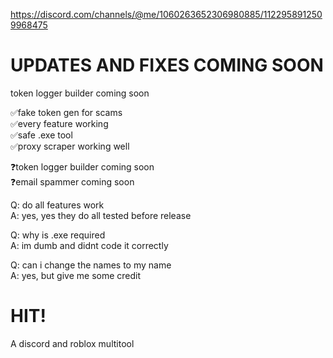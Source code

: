 https://discord.com/channels/@me/1060263652306980885/1122958912509968475

# UPDATES AND FIXES COMING SOON                                                              
token logger builder coming soon

✅fake token gen for scams                                              
✅every feature working                                                        
✅safe .exe  tool                                                                           
✅proxy scraper working well

❓token logger builder coming soon                                                   
❓email spammer coming soon

Q: do all features work                                                                       
A: yes, yes they do all tested before release
  
Q: why is .exe required                                                                   
A: im dumb and didnt code it correctly

Q: can i change the names to my name                                                                
A: yes, but give me some credit

# HIT!
A discord and roblox multitool

